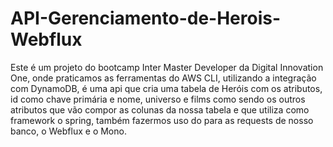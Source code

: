 # API-Gerenciamento-de-Herois-Webflux
Este é um projeto do bootcamp Inter Master Developer da Digital Innovation One, onde praticamos as ferramentas do AWS CLI, utilizando a integração com DynamoDB, é uma api que cria uma tabela de Heróis  com os atributos, id como chave primária e nome, universo e films como sendo os outros atributos que vão compor as colunas da nossa tabela e que utiliza como framework o spring, também fazermos uso do para as requests de nosso banco, o Webflux e o Mono. 
